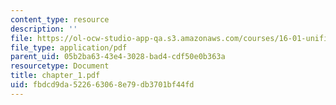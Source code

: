 ```yaml
---
content_type: resource
description: ''
file: https://ol-ocw-studio-app-qa.s3.amazonaws.com/courses/16-01-unified-engineering-i-ii-iii-iv-fall-2005-spring-2006/fbdcd9da522663068e79db3701bf44fd_chapter_1.pdf
file_type: application/pdf
parent_uid: 05b2ba63-43e4-3028-bad4-cdf50e0b363a
resourcetype: Document
title: chapter_1.pdf
uid: fbdcd9da-5226-6306-8e79-db3701bf44fd
---
```

